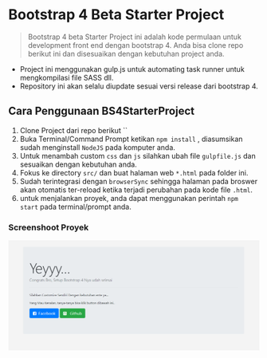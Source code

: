 # Bootstrap 4 Beta Starter Project

> Bootstrap 4 beta Starter Project ini adalah kode permulaan untuk development front end dengan bootstrap 4.
> Anda bisa clone repo berikut ini dan disesuaikan dengan kebutuhan project anda.

* Project ini menggunakan gulp.js untuk automating task runner untuk mengkompilasi file SASS dll.
* Repository ini akan selalu diupdate sesuai versi release dari bootstrap 4.

## Cara Penggunaan BS4StarterProject

1. Clone Project dari repo berikut ``
2. Buka Terminal/Command Prompt ketikan `npm install` , diasumsikan sudah menginstall `NodeJS` pada komputer anda.
3. Untuk menambah custom `css` dan `js` silahkan ubah file `gulpfile.js` dan sesuaikan dengan kebutuhan anda.
4. Fokus ke directory `src/` dan buat halaman web `*.html` pada folder ini.
5. Sudah terintegrasi dengan `browserSync` sehingga halaman pada broswer akan otomatis ter-reload ketika terjadi perubahan pada kode file `.html`.
6. untuk menjalankan proyek, anda dapat menggunakan perintah `npm start` pada terminal/prompt anda.

### Screenshoot Proyek
![SS 2](https://github.com/caturandi-labs/BS4StarterProject/blob/master/ss/ss.PNG "Page Preview Success")